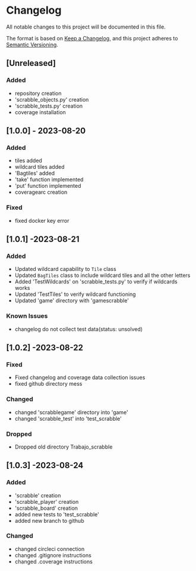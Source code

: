# Changelog

All notable changes to this project will be documented in this file.

The format is based on [Keep a Changelog](https://keepachangelog.com/en/1.0.0/),
and this project adheres to [Semantic Versioning](https://semver.org/spec/v2.0.0.html).

## [Unreleased]

### Added
- repository creation
- 'scrabble_objects.py' creation
- 'scrabble_tests.py' creation
- coverage installation
## [1.0.0] - 2023-08-20

### Added
- tiles added
- wildcard tiles added
- 'Bagtiles' added
- 'take' function implemented
- 'put' function implemented
- coveragearc creation
### Fixed
- fixed docker key error

## [1.0.1] -2023-08-21

### Added
- Updated wildcard capability to `Tile` class
- Updated `BagTiles` class to include wildcard tiles and all the other letters
- Added 'TestWildcards' on  'scrabble_tests.py' to verify if wildcards works
- Updated 'TestTiles' to verify wildcard functioning
- Updated 'game' directory with 'gamescrabble'

### Known Issues
- changelog do not collect test data(status: unsolved)

## [1.0.2] -2023-08-22

### Fixed
- Fixed changelog and coverage data collection issues
- fixed github directory mess

### Changed
- changed 'scrabblegame' directory into 'game'
- changed 'scrabble_test' into 'test_scrabble'
### Dropped
- Dropped old directory Trabajo_scrabble

## [1.0.3] -2023-08-24

### Added
- 'scrabble' creation
- 'scrabble_player' creation
- 'scrabble_board' creation
- added new tests to 'test_scrabble'
- added new branch to github

### Changed
- changed circleci connection
- changed .gitignore instructions
- changed .coverage instructions

